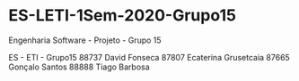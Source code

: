 # ES-LETI-1Sem-2020-Grupo15
Engenharia Software - Projeto - Grupo 15


ES - ETI - Grupo15
88737 David Fonseca
87807 Ecaterina Grusetcaia
87665 Gonçalo Santos
88888 Tiago Barbosa
